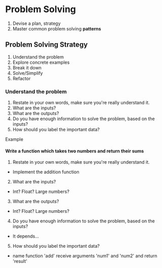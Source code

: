 # Problem Solving

1. Devise a plan, strategy
2. Master common problem solving **patterns**

## Problem Solving Strategy

1. Understand the problem
2. Explore concrete examples
3. Break it down
4. Solve/Simplify
5. Refactor

### Understand the problem

1. Restate in your own words, make sure you're really understand it.
2. What are the inputs?
3. What are the outputs?
4. Do you have enough information to solve the problem, based on the inputs?
5. How should you label the important data?

Example

#### Write a function which takes two numbers and return their sums

1. Restate in your own words, make sure you're really understand it.

- Implement the addition function

2. What are the inputs?

- Int? Float? Large numbers?

3. What are the outputs?

- Int? Float? Large numbers?

4. Do you have enough information to solve the problem, based on the inputs?

- It depends...

5. How should you label the important data?

- name function 'add' receive arguments 'num1' and 'num2' and return 'result'
